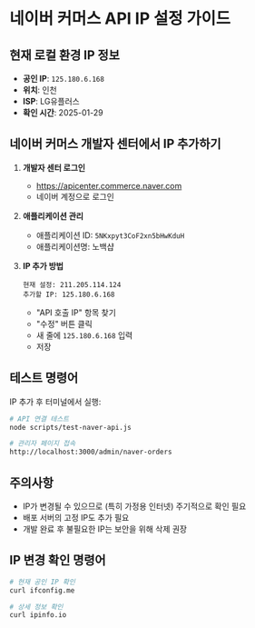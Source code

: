 # 네이버 커머스 API IP 설정 가이드

## 현재 로컬 환경 IP 정보

- **공인 IP**: `125.180.6.168`
- **위치**: 인천
- **ISP**: LG유플러스
- **확인 시간**: 2025-01-29

## 네이버 커머스 개발자 센터에서 IP 추가하기

1. **개발자 센터 로그인**
   - https://apicenter.commerce.naver.com
   - 네이버 계정으로 로그인

2. **애플리케이션 관리**
   - 애플리케이션 ID: `5NKxpyt3CoF2xn5bHwKduH`
   - 애플리케이션명: 노백샵

3. **IP 추가 방법**
   ```
   현재 설정: 211.205.114.124
   추가할 IP: 125.180.6.168
   ```
   - "API 호출 IP" 항목 찾기
   - "수정" 버튼 클릭
   - 새 줄에 `125.180.6.168` 입력
   - 저장

## 테스트 명령어

IP 추가 후 터미널에서 실행:

```bash
# API 연결 테스트
node scripts/test-naver-api.js

# 관리자 페이지 접속
http://localhost:3000/admin/naver-orders
```

## 주의사항

- IP가 변경될 수 있으므로 (특히 가정용 인터넷) 주기적으로 확인 필요
- 배포 서버의 고정 IP도 추가 필요
- 개발 완료 후 불필요한 IP는 보안을 위해 삭제 권장

## IP 변경 확인 명령어

```bash
# 현재 공인 IP 확인
curl ifconfig.me

# 상세 정보 확인
curl ipinfo.io
```